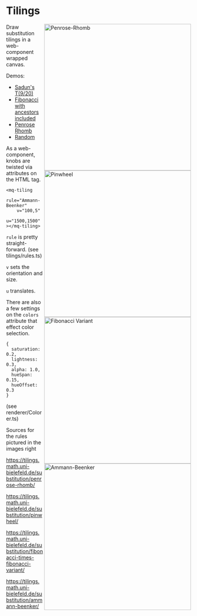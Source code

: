 # Tilings

<img align="right" src="https://tilings.metaquanta.com/sample/penrose_cropped.png" width=400 alt="Penrose-Rhomb"/>
<img align="right" src="https://tilings.metaquanta.com/sample/pinwheel_cropped.png" width=400 alt="Pinwheel"/>
<img align="right" src="https://tilings.metaquanta.com/sample/fibonacci_cropped.png" width=400 alt="Fibonacci Variant"/>
<img align="right" src="https://tilings.metaquanta.com/sample/ammann_cropped.png" width=400 alt="Ammann-Beenker"/>

Draw substitution tilings in a web-component wrapped canvas.

Demos: 
- [Sadun's T(9/20)](https://tilings.metaquanta.com/?rule=Pinwheel&pinwheelP=9&pinwheelQ=20&v=30,0&u=1500,1500&colorSaturation=0.79&colorLightness=0.65&colorHueSpan=0.17&colorHueOffset=0.4)
- [Fibonacci with ancestors included](https://tilings.metaquanta.com/?rule=Fibonacci&tilingIncludeAncestors=y&colorAlpha=0.2&v=11,3&u=1500,1500&colorSaturation=0.4&colorLightness=0.4&colorHueSpan=0.2&colorHueOffset=0.4)
- [Penrose Rhomb](https://tilings.metaquanta.com/?rule=Penrose-Rhomb&v=25,35&u=1500,1400&colorSaturation=0.55&colorLightness=0.45&colorHueSpan=0.33&colorHueOffset=0.33)
- [Random](https://tilings.metaquanta.com/)

As a web-component, knobs are twisted via attributes on the HTML tag.

```
<mq-tiling
    rule="Ammann-Beenker"
    v="100,5"
    u="1500,1500"
></mq-tiling>

```

`rule` is pretty straight-forward. (see tilings/rules.ts)

`v` sets the orientation and size.

`u` translates.

There are also a few settings on the `colors` attribute that effect color selection.

```
{
  saturation: 0.2,
  lightness: 0.3,
  alpha: 1.0,
  hueSpan: 0.15,
  hueOffset: 0.3
}
```

(see renderer/Colorer.ts)

Sources for the rules pictured in the images right

https://tilings.math.uni-bielefeld.de/substitution/penrose-rhomb/

https://tilings.math.uni-bielefeld.de/substitution/pinwheel/

https://tilings.math.uni-bielefeld.de/substitution/fibonacci-times-fibonacci-variant/

https://tilings.math.uni-bielefeld.de/substitution/ammann-beenker/
